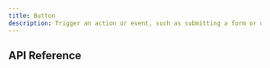 ```yaml
---
title: Button
description: Trigger an action or event, such as submitting a form or displaying a dialog.
---
```


## API Reference
